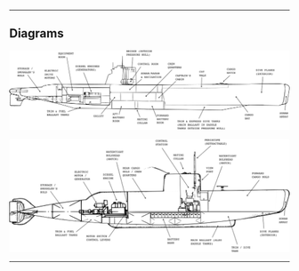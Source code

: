 
[//]: # (one_diagrams.md)



--------------------------------------------------------------------------------

## Diagrams

![Prospect diagram](./sub-diagrams/Prospect/Prospect-interior-diagram.png)

![Gnat diagram](./sub-diagrams/Gnat/Gnat-interior-diagram.png)

--------------------------------------------------------------------------------


